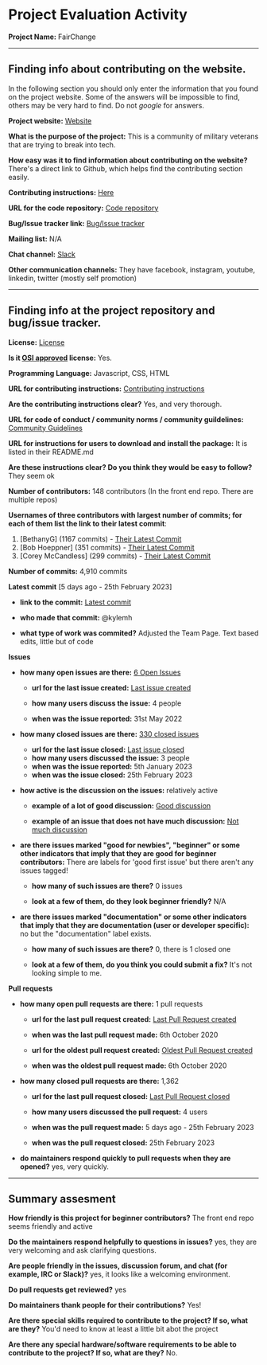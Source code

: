 # Project Evaluation Activity



__Project Name:__ FairChange


---

## Finding info about contributing on the website.

In the following section you should only enter the information that you
found on the project website. Some of the answers will be impossible to find, others
may be very hard to find. Do not _google_ for answers.

__Project website:__ [Website](https://operationcode.org/)


__What is the purpose of the project:__ This is a community of military veterans that are trying to break into tech. 


__How easy was it to find information about contributing on the website?__ There's a direct link to Github, which helps find the contributing section easily.


__Contributing instructions:__ [Here](https://github.com/OperationCode/front-end/blob/main/CONTRIBUTING.md) 

__URL for the code repository:__ [Code repository](https://github.com/OperationCode/)

__Bug/Issue tracker link:__ [Bug/Issue tracker](https://github.com/OperationCode/front-end/issues)

__Mailing list:__ N/A

__Chat channel:__ [Slack](https://operationcode.org/join)

__Other communication channels:__ They have facebook, instagram, youtube, linkedin, twitter (mostly self promotion)


---

## Finding info at the project repository and bug/issue tracker.

__License:__ [License](https://github.com/OperationCode/front-end/blob/main/LICENSE)

__Is it [OSI approved](https://opensource.org/licenses/alphabetical) license:__ Yes.

__Programming Language:__ Javascript, CSS, HTML

__URL for contributing instructions:__ [Contributing instructions](https://github.com/OperationCode/front-end/blob/main/CONTRIBUTING.md)

__Are the contributing instructions clear?__ Yes, and very thorough.


__URL for code of conduct / community norms / community guildelines:__ [Community Guidelines](https://github.com/OperationCode/front-end/blob/main/CODE_OF_CONDUCT.md)

__URL for instructions for users to download and install the package:__ It is listed in their README.md


__Are these instructions clear? Do you think they would be easy to follow?__ They seem ok


__Number of contributors:__ 148 contributors (In the front end repo. There are multiple repos)


__Usernames of three contributors with largest number of commits; for
each of them list the link to their latest commit__:

1. [BethanyG] (1167 commits) - [Their Latest Commit](https://github.com/exercism/python/commit/a77e005f90af598e1f2fdba75e5f678c841c242c)
2. [Bob Hoeppner] (351 commits) - [Their Latest Commit](https://github.com/exercism/python/commit/afc8e4f025774027a6668b3be12e1435e77dbd35)
3. [Corey McCandless] (299 commits) - [Their Latest Commit](https://github.com/exercism/python/commit/6cf0f1b95f1313d89ccf439845631e74f35d635a)


__Number of commits:__ 4,910 commits

__Latest commit__ [5 days ago - 25th February 2023] 

- __link to the commit:__ [Latest commit](https://github.com/OperationCode/front-end/commit/eec9dad9083f3efd3bfd31abcd19a5f57fc7eddc)

- __who made that commit:__ @kylemh

- __what type of work was commited?__ Adjusted the Team Page. Text based edits, little but of code


__Issues__

- __how many open issues are there:__ [6 Open Issues](https://github.com/OperationCode/front-end/issues)

    - __url for the last issue created:__ [Last issue created](https://github.com/OperationCode/front-end/issues/1610)

    - __how many users discuss the issue:__ 4 people
    
    - __when was the issue reported:__ 31st May 2022
    

- __how many closed issues are there:__ [330 closed issues](https://github.com/OperationCode/front-end/issues?q=is%3Aissue+is%3Aclosed)
    - __url for the last issue closed:__ [Last issue closed](https://github.com/OperationCode/front-end/issues/1696)
    - __how many users discussed the issue:__ 3 people
    - __when was the issue reported:__ 5th January 2023
    - __when was the issue closed:__ 25th February 2023

- __how active is the discussion on the issues:__ relatively active

    - __example of a lot of good discussion:__ [Good discussion](https://github.com/OperationCode/front-end/issues/1124)
    
    - __example of an issue that does not have much discussion:__ [Not much discussion](https://github.com/OperationCode/front-end/issues/1521)



- __are there issues marked "good for newbies", "beginner" or some other indicators that imply that they are good for beginner contributors:__ There are labels for 'good first issue' but there aren't any issues tagged!

    - __how many of such issues are there?__ 0 issues
    
    - __look at a few of them, do they look beginner friendly?__ N/A



- __are there issues marked "documentation" or some other indicators that imply that they are documentation (user or developer specific):__ no but the "documentation" label exists.

    - __how many of such issues are there?__ 0, there is 1 closed one
    
    - __look at a few of them, do you think you could submit a fix?__ It's not looking simple to me.



__Pull requests__

- __how many open pull requests are there:__ 1 pull requests

    - __url for the last pull request created:__ [Last Pull Request created](https://github.com/OperationCode/front-end/pull/1275)
    
    - __when was the last pull request made:__ 6th October 2020

    - __url for the oldest pull request created:__ [Oldest Pull Request created](https://github.com/OperationCode/front-end/pull/1275)
    
    - __when was the oldest pull request made:__ 6th October 2020

- __how many closed pull requests are there:__ 1,362

    - __url for the last pull request closed:__ [Last Pull Request closed](https://github.com/OperationCode/front-end/pull/1700)
    
    - __how many users discussed the pull request:__ 4 users
    
    - __when was the pull request made:__  5 days ago - 25th February 2023
    
    - __when was the pull request closed:__ 25th February 2023
    

- __do maintainers respond quickly to pull requests when they are opened?__ yes, very quickly.





---


## Summary assesment
__How friendly is this project for beginner contributors?__ The front end repo seems friendly and active




__Do the maintainers respond helpfully to questions in issues?__ yes, they are very welcoming and ask clarifying questions.



__Are people friendly in the issues, discussion forum, and chat (for example, IRC or Slack)?__ yes, it looks like a welcoming environment.




__Do pull requests get reviewed?__ yes



__Do maintainers thank people for their contributions?__ Yes!



__Are there special skills required to contribute to the project? If so, what are they?__ You'd need to know at least a little bit abot the project



__Are there any special hardware/software requirements to be able to contribute to the project? If so, what are they?__ No.

